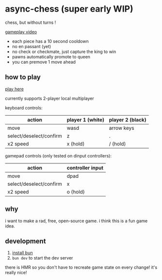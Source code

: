# async-chess (super early WIP)

chess, but without turns !

[gameplay video](https://x.com/onsclom/status/1801763823915045197)

- each piece has a 10 second cooldown
- no en passant (yet)
- no check or checkmate, just capture the king to win
- pawns automatically promote to queen
- you can premove 1 move ahead

## how to play

[play here](https://async-chess.vercel.app/)

currently supports 2-player local multiplayer

keyboard controls:

| action                  | player 1 (white) | player 2 (black) |
| ----------------------- | ---------------- | ---------------- |
| move                    | wasd             | arrow keys       |
| select/deselect/confirm | z                | .                |
| x2 speed                | x (hold)         | / (hold)         |

gamepad controls (only tested on dinput controllers):

| action                  | controller input |
| ----------------------- | ---------------- |
| move                    | dpad             |
| select/deselect/confirm | x                |
| x2 speed                | o (hold)         |

## why

i want to make a rad, free, open-source game. i think this is a fun game idea.

## development

1. [install bun](https://bun.sh/docs/installation)
2. `bun dev` to start the dev server

there is HMR so you don't have to recreate game state on every change! it's really nice!
